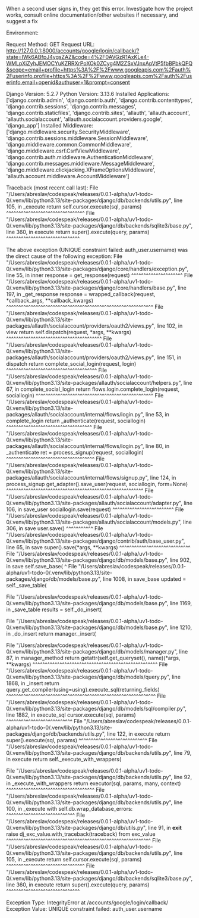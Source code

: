 When a second user signs in, they get this error. Investigate how the project works, consult online documentation/other websites if necessary, and suggest a fix

Environment:


Request Method: GET
Request URL: http://127.0.0.1:8000/accounts/google/login/callback/?state=IWk6ABfpJ4ygsZAZ&code=4%2F0AVGzR1AxKLe4-WMLpXiZyhJEMOCYuKZRRXrPoXOk0ZCyg4M2ZSxVJnxApVtP5fbBPbkQFQ&scope=email+profile+https%3A%2F%2Fwww.googleapis.com%2Fauth%2Fuserinfo.profile+https%3A%2F%2Fwww.googleapis.com%2Fauth%2Fuserinfo.email+openid&authuser=1&prompt=consent

Django Version: 5.2.7
Python Version: 3.13.6
Installed Applications:
['django.contrib.admin',
 'django.contrib.auth',
 'django.contrib.contenttypes',
 'django.contrib.sessions',
 'django.contrib.messages',
 'django.contrib.staticfiles',
 'django.contrib.sites',
 'allauth',
 'allauth.account',
 'allauth.socialaccount',
 'allauth.socialaccount.providers.google',
 'django_app']
Installed Middleware:
['django.middleware.security.SecurityMiddleware',
 'django.contrib.sessions.middleware.SessionMiddleware',
 'django.middleware.common.CommonMiddleware',
 'django.middleware.csrf.CsrfViewMiddleware',
 'django.contrib.auth.middleware.AuthenticationMiddleware',
 'django.contrib.messages.middleware.MessageMiddleware',
 'django.middleware.clickjacking.XFrameOptionsMiddleware',
 'allauth.account.middleware.AccountMiddleware']



Traceback (most recent call last):
  File "/Users/abreslav/codespeak/releases/0.0.1-alpha/uv1-todo-0/.venv/lib/python3.13/site-packages/django/db/backends/utils.py", line 105, in _execute
    return self.cursor.execute(sql, params)
           ^^^^^^^^^^^^^^^^^^^^^^^^^^^^^^^^
  File "/Users/abreslav/codespeak/releases/0.0.1-alpha/uv1-todo-0/.venv/lib/python3.13/site-packages/django/db/backends/sqlite3/base.py", line 360, in execute
    return super().execute(query, params)
           ^^^^^^^^^^^^^^^^^^^^^^^^^^^^^^

The above exception (UNIQUE constraint failed: auth_user.username) was the direct cause of the following exception:
  File "/Users/abreslav/codespeak/releases/0.0.1-alpha/uv1-todo-0/.venv/lib/python3.13/site-packages/django/core/handlers/exception.py", line 55, in inner
    response = get_response(request)
               ^^^^^^^^^^^^^^^^^^^^^
  File "/Users/abreslav/codespeak/releases/0.0.1-alpha/uv1-todo-0/.venv/lib/python3.13/site-packages/django/core/handlers/base.py", line 197, in _get_response
    response = wrapped_callback(request, *callback_args, **callback_kwargs)
               ^^^^^^^^^^^^^^^^^^^^^^^^^^^^^^^^^^^^^^^^^^^^^^^^^^^^^^^^^^^^
  File "/Users/abreslav/codespeak/releases/0.0.1-alpha/uv1-todo-0/.venv/lib/python3.13/site-packages/allauth/socialaccount/providers/oauth2/views.py", line 102, in view
    return self.dispatch(request, *args, **kwargs)
           ^^^^^^^^^^^^^^^^^^^^^^^^^^^^^^^^^^^^^^^
  File "/Users/abreslav/codespeak/releases/0.0.1-alpha/uv1-todo-0/.venv/lib/python3.13/site-packages/allauth/socialaccount/providers/oauth2/views.py", line 151, in dispatch
    return complete_social_login(request, login)
           ^^^^^^^^^^^^^^^^^^^^^^^^^^^^^^^^^^^^^
  File "/Users/abreslav/codespeak/releases/0.0.1-alpha/uv1-todo-0/.venv/lib/python3.13/site-packages/allauth/socialaccount/helpers.py", line 67, in complete_social_login
    return flows.login.complete_login(request, sociallogin)
           ^^^^^^^^^^^^^^^^^^^^^^^^^^^^^^^^^^^^^^^^^^^^^^^^
  File "/Users/abreslav/codespeak/releases/0.0.1-alpha/uv1-todo-0/.venv/lib/python3.13/site-packages/allauth/socialaccount/internal/flows/login.py", line 53, in complete_login
    return _authenticate(request, sociallogin)
           ^^^^^^^^^^^^^^^^^^^^^^^^^^^^^^^^^^^
  File "/Users/abreslav/codespeak/releases/0.0.1-alpha/uv1-todo-0/.venv/lib/python3.13/site-packages/allauth/socialaccount/internal/flows/login.py", line 80, in _authenticate
    ret = process_signup(request, sociallogin)
          ^^^^^^^^^^^^^^^^^^^^^^^^^^^^^^^^^^^^
  File "/Users/abreslav/codespeak/releases/0.0.1-alpha/uv1-todo-0/.venv/lib/python3.13/site-packages/allauth/socialaccount/internal/flows/signup.py", line 124, in process_signup
    get_adapter().save_user(request, sociallogin, form=None)
    ^^^^^^^^^^^^^^^^^^^^^^^^^^^^^^^^^^^^^^^^^^^^^^^^^^^^^^^^
  File "/Users/abreslav/codespeak/releases/0.0.1-alpha/uv1-todo-0/.venv/lib/python3.13/site-packages/allauth/socialaccount/adapter.py", line 106, in save_user
    sociallogin.save(request)
    ^^^^^^^^^^^^^^^^^^^^^^^^^
  File "/Users/abreslav/codespeak/releases/0.0.1-alpha/uv1-todo-0/.venv/lib/python3.13/site-packages/allauth/socialaccount/models.py", line 306, in save
    user.save()
    ^^^^^^^^^^^
  File "/Users/abreslav/codespeak/releases/0.0.1-alpha/uv1-todo-0/.venv/lib/python3.13/site-packages/django/contrib/auth/base_user.py", line 65, in save
    super().save(*args, **kwargs)
    ^^^^^^^^^^^^^^^^^^^^^^^^^^^^^
  File "/Users/abreslav/codespeak/releases/0.0.1-alpha/uv1-todo-0/.venv/lib/python3.13/site-packages/django/db/models/base.py", line 902, in save
    self.save_base(
    ^
  File "/Users/abreslav/codespeak/releases/0.0.1-alpha/uv1-todo-0/.venv/lib/python3.13/site-packages/django/db/models/base.py", line 1008, in save_base
    updated = self._save_table(
              
  File "/Users/abreslav/codespeak/releases/0.0.1-alpha/uv1-todo-0/.venv/lib/python3.13/site-packages/django/db/models/base.py", line 1169, in _save_table
    results = self._do_insert(
              
  File "/Users/abreslav/codespeak/releases/0.0.1-alpha/uv1-todo-0/.venv/lib/python3.13/site-packages/django/db/models/base.py", line 1210, in _do_insert
    return manager._insert(
           
  File "/Users/abreslav/codespeak/releases/0.0.1-alpha/uv1-todo-0/.venv/lib/python3.13/site-packages/django/db/models/manager.py", line 87, in manager_method
    return getattr(self.get_queryset(), name)(*args, **kwargs)
           ^^^^^^^^^^^^^^^^^^^^^^^^^^^^^^^^^^^^^^^^^^^^^^^^^^^
  File "/Users/abreslav/codespeak/releases/0.0.1-alpha/uv1-todo-0/.venv/lib/python3.13/site-packages/django/db/models/query.py", line 1868, in _insert
    return query.get_compiler(using=using).execute_sql(returning_fields)
           ^^^^^^^^^^^^^^^^^^^^^^^^^^^^^^^^^^^^^^^^^^^^^^^^^^^^^^^^^^^^^
  File "/Users/abreslav/codespeak/releases/0.0.1-alpha/uv1-todo-0/.venv/lib/python3.13/site-packages/django/db/models/sql/compiler.py", line 1882, in execute_sql
    cursor.execute(sql, params)
    ^^^^^^^^^^^^^^^^^^^^^^^^^^^
  File "/Users/abreslav/codespeak/releases/0.0.1-alpha/uv1-todo-0/.venv/lib/python3.13/site-packages/django/db/backends/utils.py", line 122, in execute
    return super().execute(sql, params)
           ^^^^^^^^^^^^^^^^^^^^^^^^^^^^
  File "/Users/abreslav/codespeak/releases/0.0.1-alpha/uv1-todo-0/.venv/lib/python3.13/site-packages/django/db/backends/utils.py", line 79, in execute
    return self._execute_with_wrappers(
           
  File "/Users/abreslav/codespeak/releases/0.0.1-alpha/uv1-todo-0/.venv/lib/python3.13/site-packages/django/db/backends/utils.py", line 92, in _execute_with_wrappers
    return executor(sql, params, many, context)
           ^^^^^^^^^^^^^^^^^^^^^^^^^^^^^^^^^^^^
  File "/Users/abreslav/codespeak/releases/0.0.1-alpha/uv1-todo-0/.venv/lib/python3.13/site-packages/django/db/backends/utils.py", line 100, in _execute
    with self.db.wrap_database_errors:
         ^^^^^^^^^^^^^^^^^^^^^^^^^^^^
  File "/Users/abreslav/codespeak/releases/0.0.1-alpha/uv1-todo-0/.venv/lib/python3.13/site-packages/django/db/utils.py", line 91, in __exit__
    raise dj_exc_value.with_traceback(traceback) from exc_value
    ^^^^^^^^^^^^^^^^^^^^^^^^^^^^^^^^^^^^^^^^^^^^^^^^^^^^^^^^^^^
  File "/Users/abreslav/codespeak/releases/0.0.1-alpha/uv1-todo-0/.venv/lib/python3.13/site-packages/django/db/backends/utils.py", line 105, in _execute
    return self.cursor.execute(sql, params)
           ^^^^^^^^^^^^^^^^^^^^^^^^^^^^^^^^
  File "/Users/abreslav/codespeak/releases/0.0.1-alpha/uv1-todo-0/.venv/lib/python3.13/site-packages/django/db/backends/sqlite3/base.py", line 360, in execute
    return super().execute(query, params)
           ^^^^^^^^^^^^^^^^^^^^^^^^^^^^^^

Exception Type: IntegrityError at /accounts/google/login/callback/
Exception Value: UNIQUE constraint failed: auth_user.username
